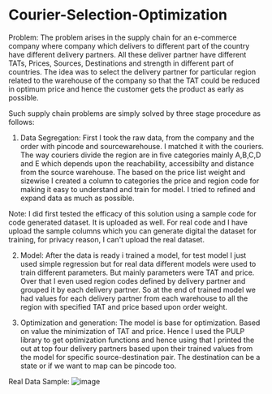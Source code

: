 # Courier-Selection-Optimization

Problem: The problem arises in the supply chain for an e-commerce company where company which delivers to different part of the country have different delivery partners. All these deliver partner have different TATs, Prices, Sources, Destinations and strength in different part of countries. The idea was to select the delivery partner for particular region related to the warehouse of the company so that the TAT could be reduced in optimum price and hence the customer gets the product as early as possible.

Such supply chain problems are simply solved by three stage procedure as follows:

1. Data Segregation: First I took the raw data, from the company and the order with pincode and sourcewarehouse. I matched it with the couriers. The way couriers divide the region are in five categories mainly A,B,C,D and E which depends upon the reachability, accessibilty and distance from the source warehouse. The based on the price list weight and sizewise I created a column to categories the price and region code for making it easy to understand and train for model. I tried to refined and expand data as much as possible.

Note: I did first tested the efficacy of this solution using a sample code for code generated dataset. It is uploaded as well. For real code and I have upload the sample columns which you can generate digital the dataset for training, for privacy reason, I can't upload the real dataset.

2. Model: After the data is ready i trained a model, for test model I just used simple regression but for real data different models were used to train different parameters. But mainly parameters were TAT and price. Over that I even used region codes defined by delivery partner and grouped it by each delivery partner. So at the end of trained model we had values for each delivery partner from each warehouse to all the region with specified TAT and price based upon order weight.

3. Optimization and generation: The model is base for optimization. Based on value the minimization of TAT and price. Hence I used the PULP library to get optimization functions and hence using that I printed the out at top four delivery partners based upon their trained values from the model for specific source-destination pair. The destination can be a state or if we want to map can be pincode too.

Real Data Sample:
![image](https://github.com/user-attachments/assets/f18df4e2-ed8f-4a47-9e93-e831fdbece8d)

